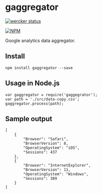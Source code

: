# gaggregator

[![wercker status](https://app.wercker.com/status/10779ff33d14b4dba0f46e4920203ff9/m/master "wercker status")](https://app.wercker.com/project/bykey/10779ff33d14b4dba0f46e4920203ff9)

[![NPM](https://nodei.co/npm/gaggregator.png)](https://npmjs.org/package/gaggregator)

Google analytics data aggregator.

## Install

```
npm install gaggregator --save
```

## Usage in Node.js

```
var gaggregator = require('gaggegrator');
var path = './src/data-copy.csv';
gaggregator.process(path);
```

## Sample output

```
[
    {
        "Browser": "Safari",
        "BrowserVersion": 8,
        "OperatingSystem": "iOS",
        "Sessions": 437
    },
    {
        "Browser": "InternetExplorer",
        "BrowserVersion": 11,
        "OperatingSystem": "Windows",
        "Sessions": 389
    }
]
```
